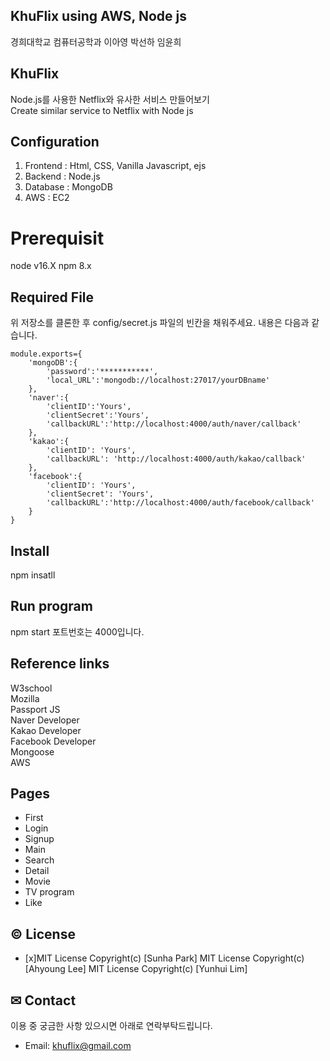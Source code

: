 ## KhuFlix using AWS, Node js
경희대학교 컴퓨터공학과 이아영 박선하 임윤희

## KhuFlix
Node.js를 사용한 Netflix와 유사한 서비스 만들어보기<br>
Create similar service to Netflix with Node js

## Configuration
1. Frontend : Html, CSS, Vanilla Javascript, ejs
2. Backend : Node.js
3. Database : MongoDB
4. AWS : EC2

# Prerequisit
node v16.X
npm 8.x

## Required File
위 저장소를 클론한 후 config/secret.js 파일의 빈칸을 채워주세요. 내용은 다음과 같습니다.
```
module.exports={
    'mongoDB':{
        'password':'***********',
        'local_URL':'mongodb://localhost:27017/yourDBname'
    },
    'naver':{
        'clientID':'Yours',
        'clientSecret':'Yours',
        'callbackURL':'http://localhost:4000/auth/naver/callback'
    },
    'kakao':{
        'clientID': 'Yours',
        'callbackURL': 'http://localhost:4000/auth/kakao/callback'
    },
    'facebook':{
        'clientID': 'Yours',
        'clientSecret': 'Yours',
        'callbackURL':'http://localhost:4000/auth/facebook/callback'
    }
}
```


## Install
npm insatll

## Run program
npm start
포트번호는 4000입니다.

## Reference links
W3school<br>
Mozilla<br>
Passport JS<br>
Naver Developer<br>
Kakao Developer<br>
Facebook Developer<br>
Mongoose<br>
AWS

## Pages
- First
- Login
- Signup
- Main
- Search
- Detail
- Movie
- TV program
- Like

## © License
- [x]MIT License Copyright(c) [Sunha Park]
MIT License Copyright(c) [Ahyoung Lee]
MIT License Copyright(c) [Yunhui Lim]

## ✉ Contact
이용 중 궁금한 사항 있으시면 아래로 연락부탁드립니다.
- Email: khuflix@gmail.com